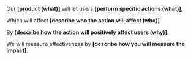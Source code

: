 
Our **[product (what)]** will let users **[perform specific actions (what)]**,

Which will affect **[describe who the action will affect (who)]**

By **[describe how the action will positively affect users (why)]**.

We will measure effectiveness by **[describe how you will measure the impact]**.
